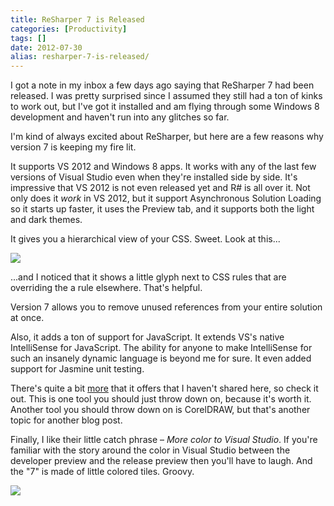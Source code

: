 ```yaml
---
title: ReSharper 7 is Released
categories: [Productivity]
tags: []
date: 2012-07-30
alias: resharper-7-is-released/
---
```


I got a note in my inbox a few days ago saying that ReSharper 7 had been released. I was pretty surprised since I assumed they still had a ton of kinks to work out, but I've got it installed and am flying through some Windows 8 development and haven't run into any glitches so far.


I'm kind of always excited about ReSharper, but here are a few reasons why version 7 is keeping my fire lit.

It supports VS 2012 and Windows 8 apps. It works with any of the last few versions of Visual Studio even when they're installed side by side. It's impressive that VS 2012 is not even released yet and R# is all over it. Not only does it _work_ in VS 2012, but it support Asynchronous Solution Loading so it starts up faster, it uses the Preview tab, and it supports both the light and dark themes.

It gives you a hierarchical view of your CSS. Sweet. Look at this...

![](/files/rs7released_01.png)

...and I noticed that it shows a little glyph next to CSS rules that are overriding the a rule elsewhere. That's helpful.

Version 7 allows you to remove unused references from your entire solution at once.

Also, it adds a ton of support for JavaScript. It extends VS's native IntelliSense for JavaScript. The ability for anyone to make IntelliSense for such an insanely dynamic language is beyond me for sure. It even added support for Jasmine unit testing.

There's quite a bit [more](http://www.jetbrains.com/resharper/whatsnew/index.html) that it offers that I haven't shared here, so check it out. This is one tool you should just throw down on, because it's worth it. Another tool you should throw down on is CorelDRAW, but that's another topic for another blog post.

Finally, I like their little catch phrase &ndash; _More color to Visual Studio_. If you're familiar with the story around the color in Visual Studio between the developer preview and the release preview then you'll have to laugh. And the "7" is made of little colored tiles. Groovy.

![](/files/rs7released_02.png)